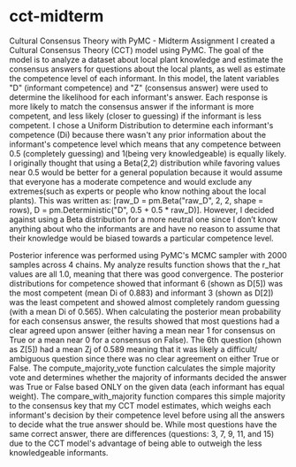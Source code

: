 # cct-midterm
Cultural Consensus Theory with PyMC - Midterm Assignment
I created a Cultural Consensus Theory (CCT) model using PyMC. The goal of the model is to analyze a dataset about local plant knowledge and estimate the consensus answers for questions about the local plants, as well as estimate the competence level of each informant. In this model, the latent variables "D" (informant competence) and "Z" (consensus answer) were used to determine the likelihood for each informant's answer. Each response is more likely to match the consensus answer if the informant is more competent, and less likely (closer to guessing) if the informant is less competent. I chose a Uniform Distribution to determine each informant's competence (Di) because there wasn't any prior information about the informant's competence level which means that any competence between 0.5 (completely guessing) and 1(being very knowledgeable) is equally likely. I originally thought that using a Beta(2,2) distribution while favoring values near 0.5 would be better for a general population because it would assume that everyone has a moderate competence and would exclude any extremes(such as experts or people who know nothing about the local plants). This was written as: [raw_D = pm.Beta("raw_D", 2, 2, shape = rows), D = pm.Deterministic("D", 0.5 + 0.5 * raw_D)]. However, I decided against using a Beta distribution for a more neutral one since I don’t know anything about who the informants are and have no reason to assume that their knowledge would be biased towards a particular competence level. 

Posterior inference was performed using PyMC's MCMC sampler with 2000 samples across 4 chains. My analyze results function shows that the r_hat values are all 1.0, meaning that there was good convergence. The posterior distributions for competence showed that informant 6 (shown as D[5]) was the most competent (mean Di of 0.883) and informant 3 (shown as D[2]) was the least competent and showed almost completely random guessing (with a mean Di of 0.565). When calculating the posterior mean probability for each consensus answer, the results showed that most questions had a clear agreed upon answer (either having a mean near 1 for consensus on True or a mean near 0 for a consensus on False). The 6th question (shown as Z[5]) had a mean Zj of 0.589 meaning that it was likely a difficult/ ambiguous question since there was no clear agreement on either True or False. The compute_majority_vote function calculates the simple majority vote and determines whether the majority of informants decided the answer was True or False based ONLY on the given data (each informant has equal weight). The compare_with_majority function compares this simple majority to the consensus key that my CCT model estimates, which weighs each informant's decision by their competence level before using all the answers to decide what the true answer should be. While most questions have the same correct answer, there are differences (questions: 3, 7, 9, 11, and 15) due to the CCT model's advantage of being able to outweigh the less knowledgeable informants.
